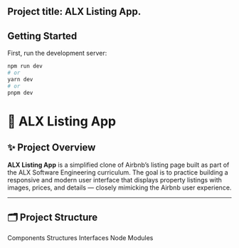 ## Project title: ALX Listing App.

## Getting Started

First, run the development server:

```bash
npm run dev
# or
yarn dev
# or
pnpm dev
```

# 🏡 ALX Listing App

## ✨ Project Overview

**ALX Listing App** is a simplified clone of Airbnb’s listing page built as part of the ALX Software Engineering curriculum. The goal is to practice building a responsive and modern user interface that displays property listings with images, prices, and details — closely mimicking the Airbnb user experience.

---

## 🗂 Project Structure

Components
Structures
Interfaces
Node Modules
